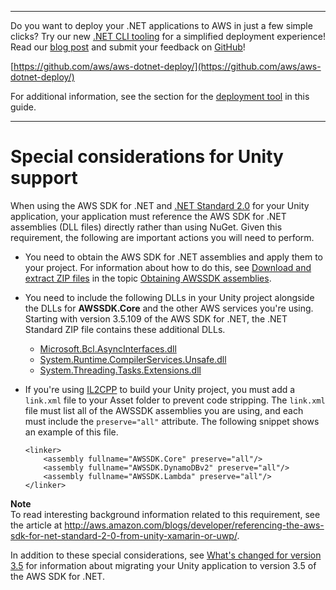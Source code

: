 --------

Do you want to deploy your \.NET applications to AWS in just a few simple clicks? Try our new [\.NET CLI tooling](https://www.nuget.org/packages/AWS.Deploy.CLI/) for a simplified deployment experience\! Read our [blog post](https://aws.amazon.com/blogs/developer/reimagining-the-aws-net-deployment-experience/) and submit your feedback on [GitHub](https://github.com/aws/aws-dotnet-deploy)\!

 [https://github.com/aws/aws-dotnet-deploy/](https://github.com/aws/aws-dotnet-deploy/)

For additional information, see the section for the [deployment tool](https://docs.aws.amazon.com/sdk-for-net/v3/developer-guide/deployment-tool.html) in this guide\.

--------

# Special considerations for Unity support<a name="unity-special"></a>

When using the AWS SDK for \.NET and [\.NET Standard 2\.0](https://docs.microsoft.com/en-us/dotnet/standard/net-standard) for your Unity application, your application must reference the AWS SDK for \.NET assemblies \(DLL files\) directly rather than using NuGet\. Given this requirement, the following are important actions you will need to perform\.


+ You need to obtain the AWS SDK for \.NET assemblies and apply them to your project\. For information about how to do this, see [Download and extract ZIP files](net-dg-obtain-assemblies.md#download-zip-files) in the topic [Obtaining AWSSDK assemblies](net-dg-obtain-assemblies.md)\.
+ You need to include the following DLLs in your Unity project alongside the DLLs for **AWSSDK\.Core** and the other AWS services you're using\. Starting with version 3\.5\.109 of the AWS SDK for \.NET, the \.NET Standard ZIP file contains these additional DLLs\.
  + [Microsoft\.Bcl\.AsyncInterfaces\.dll](https://www.nuget.org/packages/Microsoft.Bcl.AsyncInterfaces/)
  + [System\.Runtime\.CompilerServices\.Unsafe\.dll](https://www.nuget.org/packages/System.Runtime.CompilerServices.Unsafe/)
  + [System\.Threading\.Tasks\.Extensions\.dll](https://www.nuget.org/packages/System.Threading.Tasks.Extensions/)
+ If you're using [IL2CPP](https://docs.unity3d.com/Manual/IL2CPP.html) to build your Unity project, you must add a `link.xml` file to your Asset folder to prevent code stripping\. The `link.xml` file must list all of the AWSSDK assemblies you are using, and each must include the `preserve="all"` attribute\. The following snippet shows an example of this file\.

  ```
  <linker>
      <assembly fullname="AWSSDK.Core" preserve="all"/>
      <assembly fullname="AWSSDK.DynamoDBv2" preserve="all"/>
      <assembly fullname="AWSSDK.Lambda" preserve="all"/>
  </linker>
  ```

**Note**  
To read interesting background information related to this requirement, see the article at [http://aws\.amazon\.com/blogs/developer/referencing\-the\-aws\-sdk\-for\-net\-standard\-2\-0\-from\-unity\-xamarin\-or\-uwp/](http://aws.amazon.com/blogs/developer/referencing-the-aws-sdk-for-net-standard-2-0-from-unity-xamarin-or-uwp/)\.

In addition to these special considerations, see [What's changed for version 3\.5](net-dg-v35.md#net-dg-v35-changes) for information about migrating your Unity application to version 3\.5 of the AWS SDK for \.NET\.